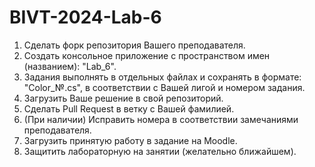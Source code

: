 # BIVT-2024-Lab-6
1. Сделать форк репозитория Вашего преподавателя.
2. Создать консольное приложение с пространством имен (названием): "Lab_6".
3. Задания выполнять в отдельных файлах и сохранять в формате: "Color_№.cs", в соответствии с Вашей лигой и номером задания.
4. Загрузить Ваше решение в свой репозиторий.
5. Сделать Pull Request в ветку с Вашей фамилией.
6. (При наличии) Исправить номера в соответствии замечаниями преподавателя.
7. Загрузить принятую работу в задание на Moodle.
8. Защитить лабораторную на занятии (желательно ближайшем).

